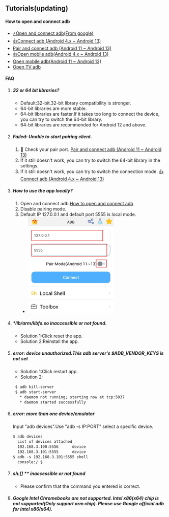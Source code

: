## Tutorials(updating)
#### How to open and connect adb
- [⚡Open and connect adb(From google)](https://developer.android.com/studio/command-line/adb)
- [👍Connect adb (Android 4.x ~ Android 13)](./connectADB4x_13.md)
- [Pair and connect adb (Android 11 ~ Android 13)](./connectADB11_13.md)
- [👍Open mobile adb(Android 4.x ~ Android 13)](./openMobileADB4x_13.md)
- [Open mobile adb(Android 11 ~ Android 13)](./openMobileADB11_13.md)
- [Open TV adb](./openTVADB.md)


#### FAQ
1. ##### 32 or 64 bit libraries?
   - Default:32-bit.32-bit library compatibility is stronger.
   - 64-bit libraries are more stable.
   - 64-bit libraries are faster.If it takes too long to connect the device, you can try to switch the 64-bit library.
   - 64-bit libraries are recommended for Android 12 and above.

2. ##### Failed: Unable to start pairing client.
   1. 🥝 Check your pair port. [Pair and connect adb (Android 11 ~ Android 13)](./connectADB11_13.md)
   2. If it still doesn't work, you can try to switch the 64-bit library in the settings.
   3. If it still doesn't work, you can try to switch the connection mode. [👍Connect adb (Android 4.x ~ Android 13)](./connectADB4x_13.md)


3. ##### How to use the app locally?
   1. Open and connect adb.[How to open and connect adb](./md/tutorials.md)
   2. Disable pairing mode.
   3. Default IP 127.0.0.1 and default port 5555 is local mode.
      - <img src="./../image/connectADB4x_13/1.jpeg" width="270" height="300">

4. ##### *lib/arm/libfs.so inaccessible or not found.
   - Solution 1:Click reset the app.
   - Solution 2:Reinstall the app.

5. ##### error: device unauthorized.This adb server\'s $ADB_VENDOR_KEYS is not set
   - Solution 1:Click restart app.
   - Solution 2:
   ```
    $ adb kill-server
    $ adb start-server
      * daemon not running; starting now at tcp:5037
      * daemon started successfully
   ```

6. ##### error: more than one device/emulator
   Input \"adb devices\".Use \"adb -s IP:PORT\" select a specific device.
   ```
   $ adb devices
     List of devices attached
     192.168.3.100:5556      device
     192.168.3.101:5555      device
   $ adb -s 192.168.3.101:5555 shell
     console:/ $
   ```
7. ##### sh:<stdin>[] ** inaccessible or not found
   - Please confirm that the command you entered is correct.
   
8. ##### Google Intel Chromebooks are not supported.  Intel x86(x64) chip is not supported(Only support arm chip).  Please use Google official adb for intel x86(x64).
